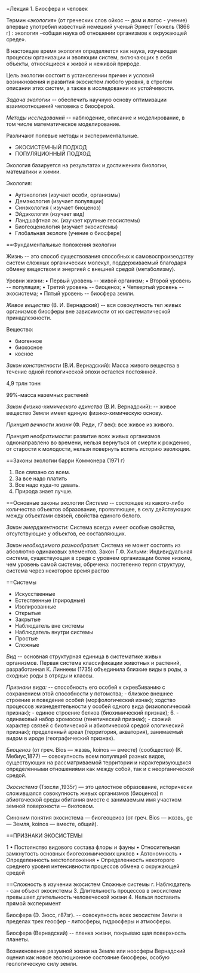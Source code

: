 =Лекция 1. Биосфера и человек

Термин *«экология»* (от греческих слов ойкос -- дом и логос - учение) впервые употребил известный
немецкий ученый Эрнест Геккель (1866 г) : экология -«общая наука об отношении организмов к
окружающей среде».

В настоящее время экология определяется как наука, изучающая процессы организации и эволюции систем,
включающих в себя объекты, относящиеся к живой и неживой природе.

Цель экологии состоит в установлении причин и условий возникновения и развития экосистем любого уровня, в строгом описании этих систем, а также в исследовании их устойчивости. 

*Задача экологии* -- обеспечить научную основу оптимизации взаимоотношений человека с биосферой. 

*Методы исследований* -- наблюдение, описание и моделирование, в том числе математическое
моделирование. 

Различают полевые методы и экспериментальные.
* ЭКОСИСТЕМНЫЙ ПОДХОД 
* ПОПУЛЯЦИОННЫЙ ПОДХОД

Экология базируется на результатах и достижениях биологии, математики и химии.

Экология:
* Аутэкология (изучает особи, организмы)
* Демэкология (изучает популяции)
* Синэкология ( изучает биоценоз)
* Эйдэкология (изучает вид)
* Ландшафтная эк. (изучает крупные геосистемы)
* Биогеоценология (изучает экосистемы)
* Глобальная экологе (учение о биосфере)

==Фундаментальные положения экологии 

Жизнь -- это способ существования способных к самовоспроизеодству систем сложных органических
молекул, поддерживаемый благодаря обмену веществом и энергией с внешней средой (метаболизму). 

Уровни жизни: 
• Первый уровень -- живой организм; 
• Второй уровень -- популяция; 
• Третий уровень -- биоценоз; 
• Четвертый уровень -- экосистема; 
• Пятый уровень -- биосфера земли.

*Живое вещество* (В. И. Вернадский) -- вся совокупность тел живых организмов биосферы вне зависимости
от их систематической принадлежности. 

Вещество:
* биогенное
* биокосное
* косное 

*Закон константности* (В.И. Вернадский):
Масса живого вещества в течение одной геологической эпохи остается постоянной.

4,9 трлн тонн 

99%-масса наземных растений 

*Закон физико-химического единства* (В.И. Вернадский): -- живое вещество Земли имеет единую физико-химическую основу. 

*Принцип вечности жизни* (Ф. Реди, г7 век): все живое из живого. 

*Принцип необратимости*: развитие всех живых организмов однонаправлено во времени, нельзя вернуться от
смерти к рождению, от старости к молодости, нельзя повернуть вспять историю эволюции. 

==Законы экологии барри Коммонера (1971 г) 
1. Все связано со всем.
2. За все надо платить
3. Все надо куда-то девать. 
4. Природа знает лучше.

==Основные законы экологии 
*Система* -- состоящее из какого-либо количества объектов образование, проявляющее, в селу действующих
между объектами связей, свойства единого белого. 

*Закон эмерджентности:* Система всегда имеет особые свойства, отсутствующие у объектов, ее
составляющих. 

*Закон необходимого разнообразия:* Система не может состоять из абсолютно одинаковых элементов. 
Закон Г.Ф. Хильми: Индивидуальная система, существующая в среде с уровнем организации более низким,
чем уровень самой системы, обречена: постепенно теряя структуру, система через некоторое время
раство 

==Системы 
* Искусственные
* Естественные (природные)
* Изолированные
* Открытые
* Закрытые
* Наблюдатель вне системы
* Наблюдатель внутри системы
* Простые
* Сложные

*Вид* -- основная структурная единица в систематике живых организмов. Первая система классификации
животных и растений, разработанная К. Линнеем (1735) объединила близкие виды в роды, а сходные роды
в отряды и классы. 

*Признаки вида:* -- способность его особей к скрев5иванию с сохранением этой способности у потомства; -
близкое внешнее строение и поведение особей (морфологический изнак); ходство процессов
жизнедеятельности у особей одного вида физиологический признак); - единое строение белков
(биохимический признак); 6. - одинаковый набор хромосом (генетический признак); - схожий характер
связей с биотической и абиотической средой ологический признак); пределенный ареал (территория,
акватория), занимаемый видом в ироде (географический признак).

*Биоценоз* (от греч. Bios — жвзвь, koinos — вместе) (сообщество) (К. Мебиус,1877) — совокупность всем
популяций разных видов, существующих на рассматриваемой территории и наракгеризующвхся определенными
отношениями как между собой, так и с неорганической средой.

*Экосистема* (Тэхсли ,1935г) — это
целостное образование, исторически сложившаяся совокупность живых организмов (биоценоз) я
абиотвческой среды обитания вместе с занимаемым имя участком земной поверхности — биотовом.

Синоним понятия экосистема — биогеоцеиоз (от греч. Bios — жвзвь, ge — Земля, koinos — вместе, общий). 

==ПРИЗНАКИ ЭКОСИСТЕМЫ 

1 
• Постоянство видового состава флоры и фауны • Относительная замкнутость основных биогеохимических
циклов 
• Автономность • Определенность местоположения • Определенность некоторого среднего уровня
интенсивности процессов обмена с окружающей средой 


==Сложность в изучении экосистем 
Сложные системы г. Наблюдатель - сам объект экосистемы 3. Длительность процессов в экосистеме
превышает длительность человеческой жизни 4. Нельзя поставить прямой эксперимент 


Биосфера (Э. Зюсс, г87зг). -- совокупность всех экосистем Земли в пределах трех геосфер - литосферы,
гидросферы и атмосферы. 

Биосфера (Вернадский) -- пленка жизни, покрываю щая поверхность планеты. 

Возникновение разумной жизни на Земле или ноосферы Вернадский оценил как новое эволюционное
состояние биосферы, особую геологическую силу земли. 


